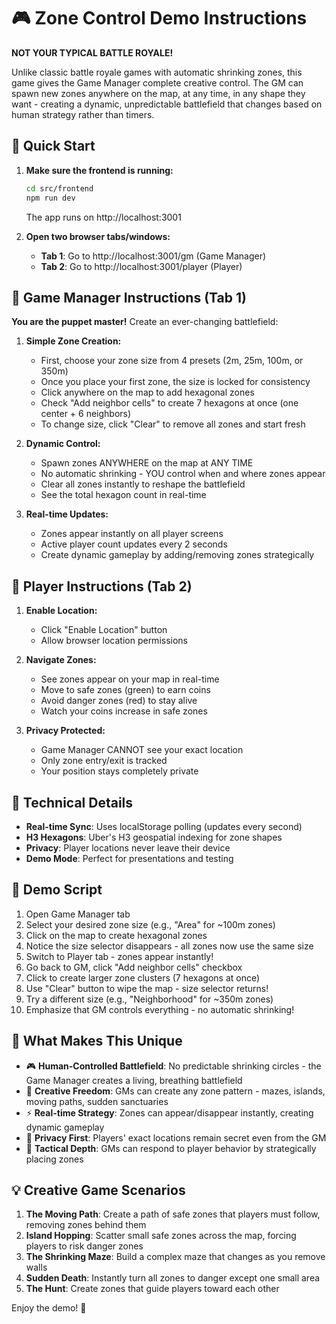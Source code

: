 # 🎮 Zone Control Demo Instructions

**NOT YOUR TYPICAL BATTLE ROYALE!** 

Unlike classic battle royale games with automatic shrinking zones, this game gives the Game Manager complete creative control. The GM can spawn new zones anywhere on the map, at any time, in any shape they want - creating a dynamic, unpredictable battlefield that changes based on human strategy rather than timers.

## 🚀 Quick Start

1. **Make sure the frontend is running:**
   ```bash
   cd src/frontend
   npm run dev
   ```
   The app runs on http://localhost:3001

2. **Open two browser tabs/windows:**
   - **Tab 1**: Go to http://localhost:3001/gm (Game Manager)
   - **Tab 2**: Go to http://localhost:3001/player (Player)

## 👮 Game Manager Instructions (Tab 1)

**You are the puppet master!** Create an ever-changing battlefield:

1. **Simple Zone Creation:**
   - First, choose your zone size from 4 presets (2m, 25m, 100m, or 350m)
   - Once you place your first zone, the size is locked for consistency
   - Click anywhere on the map to add hexagonal zones
   - Check "Add neighbor cells" to create 7 hexagons at once (one center + 6 neighbors)
   - To change size, click "Clear" to remove all zones and start fresh

2. **Dynamic Control:**
   - Spawn zones ANYWHERE on the map at ANY TIME
   - No automatic shrinking - YOU control when and where zones appear
   - Clear all zones instantly to reshape the battlefield
   - See the total hexagon count in real-time

3. **Real-time Updates:**
   - Zones appear instantly on all player screens
   - Active player count updates every 2 seconds
   - Create dynamic gameplay by adding/removing zones strategically

## 🎯 Player Instructions (Tab 2)

1. **Enable Location:**
   - Click "Enable Location" button
   - Allow browser location permissions

2. **Navigate Zones:**
   - See zones appear on your map in real-time
   - Move to safe zones (green) to earn coins
   - Avoid danger zones (red) to stay alive
   - Watch your coins increase in safe zones

3. **Privacy Protected:**
   - Game Manager CANNOT see your exact location
   - Only zone entry/exit is tracked
   - Your position stays completely private

## 🔧 Technical Details

- **Real-time Sync**: Uses localStorage polling (updates every second)
- **H3 Hexagons**: Uber's H3 geospatial indexing for zone shapes
- **Privacy**: Player locations never leave their device
- **Demo Mode**: Perfect for presentations and testing

## 📝 Demo Script

1. Open Game Manager tab
2. Select your desired zone size (e.g., "Area" for ~100m zones)
3. Click on the map to create hexagonal zones
4. Notice the size selector disappears - all zones now use the same size
5. Switch to Player tab - zones appear instantly!
6. Go back to GM, click "Add neighbor cells" checkbox
7. Click to create larger zone clusters (7 hexagons at once)
8. Use "Clear" button to wipe the map - size selector returns!
9. Try a different size (e.g., "Neighborhood" for ~350m zones)
10. Emphasize that GM controls everything - no automatic shrinking!

## 🎯 What Makes This Unique

- 🎮 **Human-Controlled Battlefield**: No predictable shrinking circles - the Game Manager creates a living, breathing battlefield
- 🎨 **Creative Freedom**: GMs can create any zone pattern - mazes, islands, moving paths, sudden sanctuaries
- ⚡ **Real-time Strategy**: Zones can appear/disappear instantly, creating dynamic gameplay
- 🔐 **Privacy First**: Players' exact locations remain secret even from the GM
- 🎯 **Tactical Depth**: GMs can respond to player behavior by strategically placing zones

## 💡 Creative Game Scenarios

1. **The Moving Path**: Create a path of safe zones that players must follow, removing zones behind them
2. **Island Hopping**: Scatter small safe zones across the map, forcing players to risk danger zones
3. **The Shrinking Maze**: Build a complex maze that changes as you remove walls
4. **Sudden Death**: Instantly turn all zones to danger except one small area
5. **The Hunt**: Create zones that guide players toward each other

Enjoy the demo! 🚀